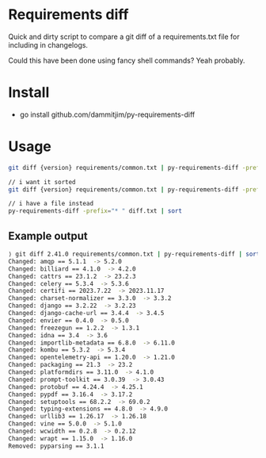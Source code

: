 # Requirements diff
Quick and dirty script to compare a git diff of a requirements.txt file for including in changelogs.

Could this have been done using fancy shell commands? Yeah probably.

# Install

* go install github.com/dammitjim/py-requirements-diff

# Usage
```bash
git diff {version} requirements/common.txt | py-requirements-diff -prefix="* "

// i want it sorted 
git diff {version} requirements/common.txt | py-requirements-diff -prefix="* " | sort

// i have a file instead 
py-requirements-diff -prefix="* " diff.txt | sort
```

## Example output

```bash
⟩ git diff 2.41.0 requirements/common.txt | py-requirements-diff | sort
Changed: amqp == 5.1.1  -> 5.2.0
Changed: billiard == 4.1.0  -> 4.2.0
Changed: cattrs == 23.1.2  -> 23.2.3
Changed: celery == 5.3.4  -> 5.3.6
Changed: certifi == 2023.7.22  -> 2023.11.17
Changed: charset-normalizer == 3.3.0  -> 3.3.2
Changed: django == 3.2.22  -> 3.2.23
Changed: django-cache-url == 3.4.4  -> 3.4.5
Changed: envier == 0.4.0  -> 0.5.0
Changed: freezegun == 1.2.2  -> 1.3.1
Changed: idna == 3.4  -> 3.6
Changed: importlib-metadata == 6.8.0  -> 6.11.0
Changed: kombu == 5.3.2  -> 5.3.4
Changed: opentelemetry-api == 1.20.0  -> 1.21.0
Changed: packaging == 21.3  -> 23.2
Changed: platformdirs == 3.11.0  -> 4.1.0
Changed: prompt-toolkit == 3.0.39  -> 3.0.43
Changed: protobuf == 4.24.4  -> 4.25.1
Changed: pypdf == 3.16.4  -> 3.17.2
Changed: setuptools == 68.2.2  -> 69.0.2
Changed: typing-extensions == 4.8.0  -> 4.9.0
Changed: urllib3 == 1.26.17  -> 1.26.18
Changed: vine == 5.0.0  -> 5.1.0
Changed: wcwidth == 0.2.8  -> 0.2.12
Changed: wrapt == 1.15.0  -> 1.16.0
Removed: pyparsing == 3.1.1
```
